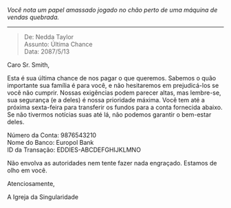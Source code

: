_Você nota um papel amassado jogado no chão perto de uma máquina de vendas quebrada._

---

> De: Nedda Taylor  
> Assunto: Última Chance  
> Data: 2087/5/13

Caro Sr. Smith,

Esta é sua última chance de nos pagar o que queremos. Sabemos o quão importante sua família é para você, e não hesitaremos em prejudicá-los se você não cumprir. Nossas exigências podem parecer altas, mas lembre-se, sua segurança (e a deles) é nossa prioridade máxima. Você tem até a próxima sexta-feira para transferir os fundos para a conta fornecida abaixo. Se não tivermos notícias suas até lá, não podemos garantir o bem-estar deles.

Número da Conta: 9876543210  
Nome do Banco: Europol Bank  
ID da Transação: EDDIES-ABCDEFGHIJKLMNO

Não envolva as autoridades nem tente fazer nada engraçado. Estamos de olho em você.

Atenciosamente,

A Igreja da Singularidade
